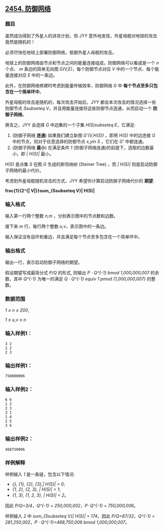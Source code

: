 ## [2454. 防御网络](https://www.acwing.com/problem/content/2456/)

### 题目

虽然成功得到了外星人的进攻计划，但 JYY 意外地发现，外星母舰对地球的攻击竟然是随机的！

必须尽快在地球上部署防御网络，抵御外星人母舰的攻击。

地球上的防御网络由节点和节点之间的能量连接组成，防御网络可以看成是一个 *n* 个点、 *m* 条边的简单无向图 *G(V,E)*，每个防御节点对应 *V* 中的一个节点、每个能量连接对应 *E* 中的一条边。

此外，在防御网络修建时考虑到能量传输效率，防御网络 *G* 中 **每个节点至多只包含在一个简单环中**。

外星母舰的攻击是随机的，每次攻击开始后，JYY 都会本次攻击的情况选择一些防御节点 *Ssubseteq V*，并且用能量连接将这些防御节点连通，从而启动一个 **防御子网络**。

换言之，JYY 会选择 *G* 中边集的一个子集 *H(S)subseteq E*，它满足:

1. (防御子网络 **连通**) 如果我们建立新图 *G’(V,H(S))* ，即用 *H(S)* 中的边连接 *G* 中的节点，则对于任意选择的防御节点 *x,yin S* ，它们在 *G’* 中都连通。
2. (防御子网络 **最小**) 在满足条件 *1* (防御子网络连通)的前提下，选取的边数最小，即 *| H(S)|* 最小。

*H(S)* 是点集 *S* 在图 *G* 生成的斯坦纳树 (Steiner Tree) ，而 *| H(S)|* 则是启动防御子网络的最小代价。

考虑到外星母舰随机攻击的方式，JYY 希望你计算启动防御子网络代价的 **期望**:

**frac{1}{2^{| V|}}sum_{Ssubseteq V}| H(S)|**

### 输入格式

输入第一行两个整数 *n,m* ，分别表示图中的节点数和边数。

接下来 *m* 行，每行两个整数 *u,v*，表示图中的一条边。

输入保证没有自环和重边，并且满足每个节点至多包含在一个简单环中。

### 输出格式

输出一行，表示启动防御子网络的期望。

假设期望写成最简分式 *P/Q* 的形式, 则输出 *P ⋅ Q^{-1} bmod 1,000,000,007* 的余数，其中 *Q^{-1}* 为唯一的满足 *Q ⋅ Q^{-1} equiv 1 pmod {1,000,000,007}* 的整数。

### 数据范围

*1 ≤ n ≤ 200*,

*1 ≤ u,v ≤ n*

### 输入样例1：

```
3 2
1 2
2 3
```

### 输出样例1：

```
750000006
```

### 输入样例2：

```
6 6
1 2
2 3
3 1
1 4
2 5
3 6
```

### 输出样例2：

```
468750006
```

### 样例解释

样例输入 *1* 是一条链，包含以下情况:

- *{}, {1}, {2}, {3},| H(S)| = 0*;
- *{1, 2}, {2, 3}, | H(S)| = 1*;
- *{1, 3}, {1, 2, 3}, | H(S)| = 2*。

因此 *P/Q=3/4*，*Q^{-1} = 250,000,002*，*P⋅ Q^{-1} = 750,000,006*。

样例输入 *2* 中 *sum_{Ssubseteq V}| H(S)| = 174*，因此 *P/Q=87/32*，*Q^{-1} = 281,250,002*，*P ⋅ Q^{-1}=468,750,006 bmod 1,000,000,007*。
